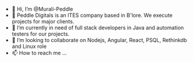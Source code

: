 - 👋 Hi, I’m @Murali-Peddle
- 👀 Peddle Digitals is an ITES company based in B'lore. We execute projects for major clients.
- 🌱 I’m currently in need of full stack developers in Java and automation testers for our projects.
- 💞️ I’m looking to collaborate on Nodejs, Angular, React, PSQL, Rethinkdb and Linux role
- 📫 How to reach me ...

<!---
Murali-Peddle/Murali-Peddle is a ✨ special ✨ repository because its `README.md` (this file) appears on your GitHub profile.
You can click the Preview link to take a look at your changes.
--->
